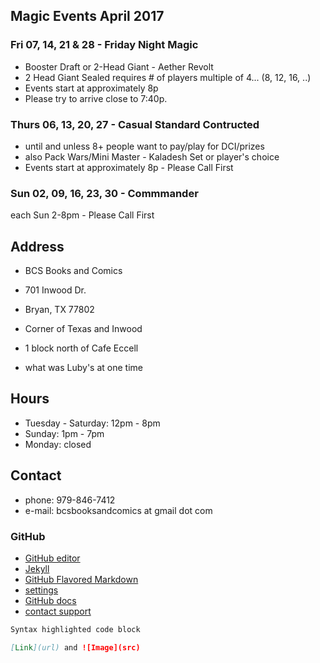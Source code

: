 ## Magic Events April 2017

### Fri 07, 14, 21 & 28 - Friday Night Magic
- Booster Draft or 2-Head Giant - Aether Revolt
- 2 Head Giant Sealed requires # of players multiple of 4... (8, 12, 16, ..)
- Events start at approximately 8p
- Please try to arrive close to 7:40p.

### Thurs 06, 13, 20, 27 - Casual Standard Contructed
- until and unless 8+ people want to pay/play for DCI/prizes
- also Pack Wars/Mini Master - Kaladesh Set or player's choice
- Events start at approximately 8p - Please Call First

### Sun 02, 09, 16, 23, 30 - Commmander
each Sun 2-8pm - Please Call First


## Address

- BCS Books and Comics
- 701 Inwood Dr.
- Bryan, TX 77802

- Corner of Texas and Inwood
- 1 block north of Cafe Eccell
- what was Luby's at one time

## Hours

* Tuesday - Saturday: 12pm - 8pm
* Sunday: 1pm - 7pm
* Monday: closed

## Contact

* phone: 979-846-7412
* e-mail: bcsbooksandcomics at gmail dot com

### GitHub

* [GitHub editor](https://github.com/timesmith/timesmith.github.io/edit/master/index.md)
* [Jekyll](https://jekyllrb.com/)
* [GitHub Flavored Markdown](https://guides.github.com/features/mastering-markdown/)
* [settings](https://github.com/timesmith/timesmith.github.io/settings)
* [GitHub docs](https://help.github.com/categories/github-pages-basics/)
* [contact support](https://github.com/contact)

```markdown
Syntax highlighted code block

[Link](url) and ![Image](src)
```
